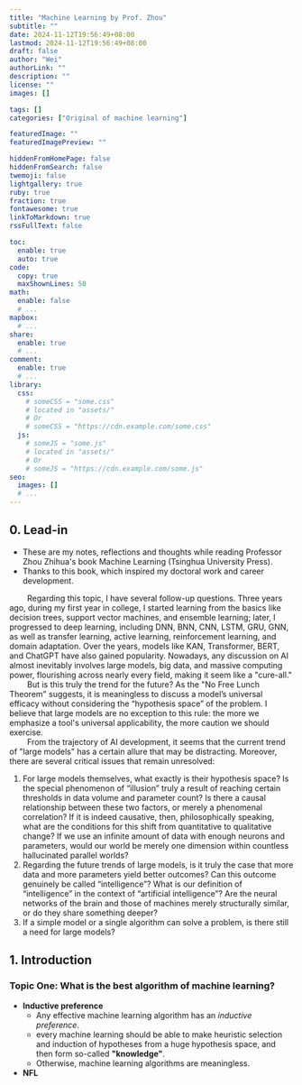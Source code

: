 ```yaml
---
title: "Machine Learning by Prof. Zhou"
subtitle: ""
date: 2024-11-12T19:56:49+08:00
lastmod: 2024-11-12T19:56:49+08:00
draft: false
author: "Wei"
authorLink: ""
description: ""
license: ""
images: []

tags: []
categories: ["Original of machine learning"]

featuredImage: ""
featuredImagePreview: ""

hiddenFromHomePage: false
hiddenFromSearch: false
twemoji: false
lightgallery: true
ruby: true
fraction: true
fontawesome: true
linkToMarkdown: true
rssFullText: false

toc:
  enable: true
  auto: true
code:
  copy: true
  maxShownLines: 50
math:
  enable: false
  # ...
mapbox:
  # ...
share:
  enable: true
  # ...
comment:
  enable: true
  # ...
library:
  css:
    # someCSS = "some.css"
    # located in "assets/"
    # Or
    # someCSS = "https://cdn.example.com/some.css"
  js:
    # someJS = "some.js"
    # located in "assets/"
    # Or
    # someJS = "https://cdn.example.com/some.js"
seo:
  images: []
  # ...
---
```


<!--more-->

## 0. Lead-in
- These are my notes, reflections and thoughts while reading Professor Zhou Zhihua's book Machine Learning (Tsinghua University Press).
- Thanks to this book, which inspired my doctoral work and career development.

&nbsp; &nbsp; &nbsp; &nbsp; Regarding this topic, I have several follow-up questions. Three years ago, during my first year in college, I started learning from the basics like decision trees, support vector machines, and ensemble learning; later, I progressed to deep learning, including DNN, BNN, CNN, LSTM, GRU, GNN, as well as transfer learning, active learning, reinforcement learning, and domain adaptation. Over the years, models like KAN, Transformer, BERT, and ChatGPT have also gained popularity. Nowadays, any discussion on AI almost inevitably involves large models, big data, and massive computing power, flourishing across nearly every field, making it seem like a "cure-all." \
&nbsp; &nbsp; &nbsp; &nbsp; But is this truly the trend for the future? As the "No Free Lunch Theorem" suggests, it is meaningless to discuss a model’s universal efficacy without considering the “hypothesis space” of the problem. I believe that large models are no exception to this rule: the more we emphasize a tool's universal applicability, the more caution we should exercise. \
&nbsp; &nbsp; &nbsp; &nbsp; From the trajectory of AI development, it seems that the current trend of "large models" has a certain allure that may be distracting. Moreover, there are several critical issues that remain unresolved:

1. For large models themselves, what exactly is their hypothesis space? Is the special phenomenon of “illusion” truly a result of reaching certain thresholds in data volume and parameter count? Is there a causal relationship between these two factors, or merely a phenomenal correlation? If it is indeed causative, then, philosophically speaking, what are the conditions for this shift from quantitative to qualitative change? If we use an infinite amount of data with enough neurons and parameters, would our world be merely one dimension within countless hallucinated parallel worlds?
2. Regarding the future trends of large models, is it truly the case that more data and more parameters yield better outcomes? Can this outcome genuinely be called “intelligence”? What is our definition of “intelligence” in the context of “artificial intelligence”? Are the neural networks of the brain and those of machines merely structurally similar, or do they share something deeper?
3. If a simple model or a single algorithm can solve a problem, is there still a need for large models?

## 1. Introduction
### Topic One: What is the best algorithm of machine learning? 
- **Inductive preference**
  - Any effective machine learning algorithm has an *inductive preference*.
  - every machine learning should be able to make heuristic selection and induction of hypotheses from a huge hypothesis space, and then form so-called **"knowledge"**.
  - Otherwise, machine learning algorithms are meaningless.
- **NFL**

